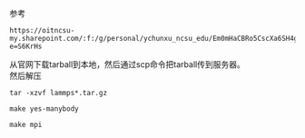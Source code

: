 参考
```
https://oitncsu-my.sharepoint.com/:f:/g/personal/ychunxu_ncsu_edu/Em0mHaCBRo5CscXa6SH4gqUBY2Ybfubm706RDzJzjAR46A?e=S6KrHs
```
从官网下载tarball到本地，然后通过scp命令把tarball传到服务器。  
然后解压
```
tar -xzvf lammps*.tar.gz
```
```
make yes-manybody
```
```
make mpi
```
